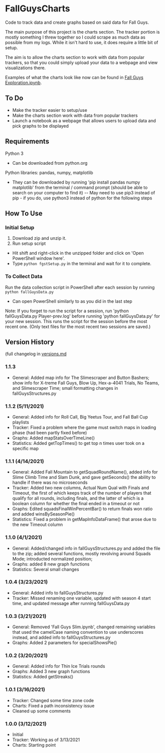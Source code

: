 # FallGuysCharts
Code to track data and create graphs based on said data for Fall Guys.  

The main purpose of this project is the charts section. The tracker portion 
is mostly something I threw together so I could scrape as much data as possible 
from my logs. While it isn't hard to use, it does require a little bit of setup. 

The aim is to allow the charts section to work with data from popular trackers, 
so that you could simply upload your data to a webpage and view visualizations there.  

Examples of what the charts look like now can be found in [Fall Guys Exploration.ipynb](https://github.com/jvmohr/FallGuysCharts/blob/main/Fall%20Guys%20Data%20Exploration.ipynb). 

## To Do
- Make the tracker easier to setup/use
- Make the charts section work with data from popular trackers
- Launch a notebook as a webpage that allows users to upload data and pick graphs to be displayed


## Requirements
Python 3
- Can be downloaded from python.org  

Python libraries: pandas, numpy, matplotlib
- They can be downloaded by running 'pip install pandas numpy matplotlib' from the terminal / command prompt (should be able to search on your computer to find it)
-- May need to use pip3 instead of pip - if you do, use python3 instead of python for the following steps


## How To Use

### Initial Setup
1. Download zip and unzip it. 
2. Run setup script
- Hit shift and right-click in the unzipped folder and click on 'Open PowerShell window here'.
- Type `python fgstSetup.py` in the terminal and wait for it to complete.


### To Collect Data
Run the data collection script in PowerShell after each session by running `python fallGuysData.py` 
- Can open PowerShell similarly to as you did in the last step

Note: 
If you forget to run the script for a session, run 'python fallGuysData.py Player-prev.log' 
before running 'python fallGuysData.py' for your new session. 
This runs the script for the session before the most recent one. 
(Only text files for the most recent two sessions are saved.)


## Version History
(full changelog in [versions.md](https://github.com/jvmohr/FallGuysCharts/blob/main/versions.md)

### 1.1.3
- General: Added map info for The Slimescraper and Button Bashers; show info for X-treme Fall Guys, Blow Up, Hex-a-4041 Trials, No Teams, and Slimescraper Time; small formatting changes in fallGuysStructures.py

### 1.1.2 (5/11/2021)
- General: Added info for Roll Call, Big Yeetus Tour, and Fall Ball Cup playlists 
- Tracker: Fixed a problem where the game must switch maps in loading phase (had been partly fixed before)
- Graphs: Added mapStatsOverTimeLine()
- Statistics: Added getTopTimes() to get top n times user took on a specific map

### 1.1.1 (4/14/2021)
- General: Added Fall Mountain to getSquadRoundName(), added info for Slime Climb Time and Slam Dunk, and gave getSeconds() the ability to handle if there was no microseconds
- Tracker: Added two new columns, Actual Num Qual with Finals and Timeout, the first of which keeps track of the number of players that qualify for all rounds, including finals, and the latter of which is a boolean column for whether the final ended in a timeout or not
- Graphs: Edited squadsFinalWinPercentBar() to return finals won ratio and added winsBySeasonPie()
- Statistics: Fixed a problem in getMapInfoDataFrame() that arose due to the new Timeout column

### 1.1.0 (4/1/2021)
- General: Added/changed info in fallGuysStructures.py and added the file to the zip; 
added several functions, mostly revolving around Squads Mode; 
introducted normalized position; 
- Graphs: added 8 new graph functions
- Statistics: Several small changes

### 1.0.4 (3/23/2021)
- General: Added info to fallGuysStructures.py
- Tracker: Missed renaming one variable, updated with season 4 start time, and updated message after running fallGuysData.py

### 1.0.3 (3/21/2021)
- General: Removed 'Fall Guys Slim.ipynb', changed remaining variables that 
used the camelCase naming convention to use underscores instead, and added 
info to fallGuysStructures.py
- Graphs: Added 2 parameters for specialShowsPie()

### 1.0.2 (3/20/2021)
- General: Added info for Thin Ice Trials rounds
- Graphs: Added 3 new graph functions
- Statistics: Added getStreaks()

### 1.0.1 (3/16/2021)
- Tracker: Changed some time zone code
- Charts: Fixed a path inconsistency issue
- Cleaned up some comments

### 1.0.0 (3/12/2021)
- Initial
- Tracker: Working as of 3/13/2021
- Charts: Starting point